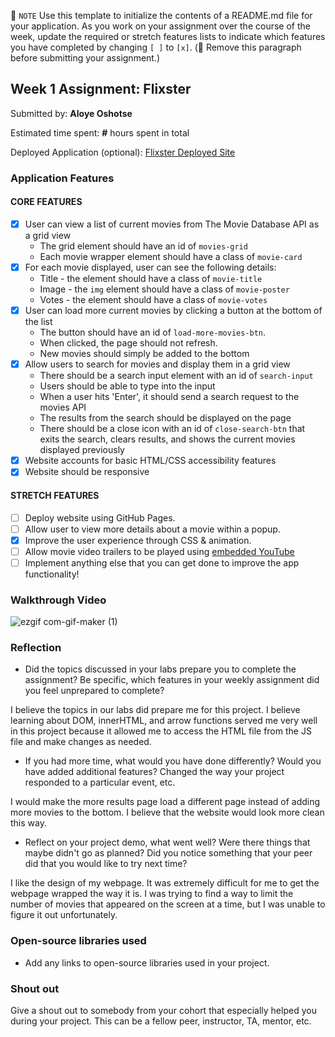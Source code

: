 📝 `NOTE` Use this template to initialize the contents of a README.md file for your application. As you work on your assignment over the course of the week, update the required or stretch features lists to indicate which features you have completed by changing `[ ]` to `[x]`. (🚫 Remove this paragraph before submitting your assignment.)

## Week 1 Assignment: Flixster

Submitted by: **Aloye Oshotse**

Estimated time spent: **#** hours spent in total

Deployed Application (optional): [Flixster Deployed Site](ADD_LINK_HERE)

### Application Features

#### CORE FEATURES

- [x] User can view a list of current movies from The Movie Database API as a grid view
  - The grid element should have an id of `movies-grid`
  - Each movie wrapper element should have a class of `movie-card`
- [x] For each movie displayed, user can see the following details:
  - Title - the element should have a class of `movie-title`
  - Image - the `img` element should have a class of `movie-poster`
  - Votes - the element should have a class of `movie-votes`
- [x] User can load more current movies by clicking a button at the bottom of the list
  - The button should have an id of `load-more-movies-btn`.
  - When clicked, the page should not refresh.
  - New movies should simply be added to the bottom
- [x] Allow users to search for movies and display them in a grid view
  - There should be a search input element with an id of `search-input`
  - Users should be able to type into the input
  - When a user hits 'Enter', it should send a search request to the movies API
  - The results from the search should be displayed on the page
  - There should be a close icon with an id of `close-search-btn` that exits the search, clears results, and shows the current movies displayed previously
- [x] Website accounts for basic HTML/CSS accessibility features
- [x] Website should be responsive

#### STRETCH FEATURES

- [ ] Deploy website using GitHub Pages. 
- [ ] Allow user to view more details about a movie within a popup.
- [x] Improve the user experience through CSS & animation.
- [ ] Allow movie video trailers to be played using [embedded YouTube](https://support.google.com/youtube/answer/171780?hl=en)
- [ ] Implement anything else that you can get done to improve the app functionality!

### Walkthrough Video

![ezgif com-gif-maker (1)](https://user-images.githubusercontent.com/96442350/174467161-e9097cd1-dfbe-4b4b-8fc2-cce76a75c0fb.gif)


### Reflection

* Did the topics discussed in your labs prepare you to complete the assignment? Be specific, which features in your weekly assignment did you feel unprepared to complete?

I believe the topics in our labs did prepare me for this project. I believe learning about DOM, innerHTML, and arrow functions served me very well in this project because it allowed me to access the HTML file from the JS file and make changes as needed. 

* If you had more time, what would you have done differently? Would you have added additional features? Changed the way your project responded to a particular event, etc.
  
I would make the more results page load a different page instead of adding more movies to the bottom. I believe that the website would look more clean this way.

* Reflect on your project demo, what went well? Were there things that maybe didn't go as planned? Did you notice something that your peer did that you would like to try next time?

I like the design of my webpage. It was extremely difficult for me to get the webpage wrapped the way it is. I was trying to find a way to limit the number of movies that appeared on the screen at a time, but I was unable to figure it out unfortunately.  

### Open-source libraries used

- Add any links to open-source libraries used in your project.

### Shout out

Give a shout out to somebody from your cohort that especially helped you during your project. This can be a fellow peer, instructor, TA, mentor, etc.
